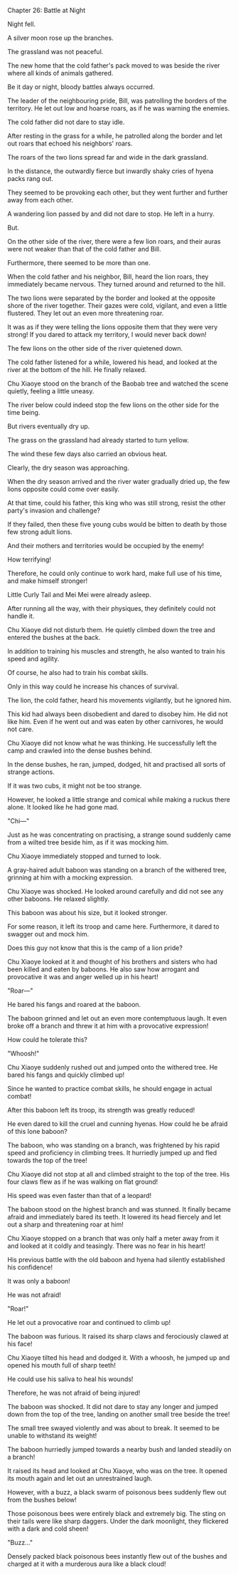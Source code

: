 Chapter 26: Battle at Night

Night fell.

A silver moon rose up the branches.

The grassland was not peaceful.

The new home that the cold father's pack moved to was beside the river where all kinds of animals gathered.

Be it day or night, bloody battles always occurred.

The leader of the neighbouring pride, Bill, was patrolling the borders of the territory. He let out low and hoarse roars, as if he was warning the enemies.

The cold father did not dare to stay idle.

After resting in the grass for a while, he patrolled along the border and let out roars that echoed his neighbors' roars.

The roars of the two lions spread far and wide in the dark grassland.

In the distance, the outwardly fierce but inwardly shaky cries of hyena packs rang out.

They seemed to be provoking each other, but they went further and further away from each other.

A wandering lion passed by and did not dare to stop. He left in a hurry.

But.

On the other side of the river, there were a few lion roars, and their auras were not weaker than that of the cold father and Bill.

Furthermore, there seemed to be more than one.

When the cold father and his neighbor, Bill, heard the lion roars, they immediately became nervous. They turned around and returned to the hill.

The two lions were separated by the border and looked at the opposite shore of the river together. Their gazes were cold, vigilant, and even a little flustered. They let out an even more threatening roar.

It was as if they were telling the lions opposite them that they were very strong\! If you dared to attack my territory, I would never back down\!

The few lions on the other side of the river quietened down.

The cold father listened for a while, lowered his head, and looked at the river at the bottom of the hill. He finally relaxed.

Chu Xiaoye stood on the branch of the Baobab tree and watched the scene quietly, feeling a little uneasy.

The river below could indeed stop the few lions on the other side for the time being.

But rivers eventually dry up.

The grass on the grassland had already started to turn yellow.

The wind these few days also carried an obvious heat.

Clearly, the dry season was approaching.

When the dry season arrived and the river water gradually dried up, the few lions opposite could come over easily.

At that time, could his father, this king who was still strong, resist the other party's invasion and challenge?

If they failed, then these five young cubs would be bitten to death by those few strong adult lions.

And their mothers and territories would be occupied by the enemy\!

How terrifying\!

Therefore, he could only continue to work hard, make full use of his time, and make himself stronger\!

Little Curly Tail and Mei Mei were already asleep.

After running all the way, with their physiques, they definitely could not handle it.

Chu Xiaoye did not disturb them. He quietly climbed down the tree and entered the bushes at the back.

In addition to training his muscles and strength, he also wanted to train his speed and agility.

Of course, he also had to train his combat skills.

Only in this way could he increase his chances of survival.

The lion, the cold father, heard his movements vigilantly, but he ignored him.

This kid had always been disobedient and dared to disobey him. He did not like him. Even if he went out and was eaten by other carnivores, he would not care.

Chu Xiaoye did not know what he was thinking. He successfully left the camp and crawled into the dense bushes behind.

In the dense bushes, he ran, jumped, dodged, hit and practised all sorts of strange actions.

If it was two cubs, it might not be too strange.

However, he looked a little strange and comical while making a ruckus there alone. It looked like he had gone mad.

"Chi—"

Just as he was concentrating on practising, a strange sound suddenly came from a wilted tree beside him, as if it was mocking him.

Chu Xiaoye immediately stopped and turned to look.

A gray-haired adult baboon was standing on a branch of the withered tree, grinning at him with a mocking expression.

Chu Xiaoye was shocked. He looked around carefully and did not see any other baboons. He relaxed slightly.

This baboon was about his size, but it looked stronger.

For some reason, it left its troop and came here. Furthermore, it dared to swagger out and mock him.

Does this guy not know that this is the camp of a lion pride?

Chu Xiaoye looked at it and thought of his brothers and sisters who had been killed and eaten by baboons. He also saw how arrogant and provocative it was and anger welled up in his heart\!

"Roar—"

He bared his fangs and roared at the baboon.

The baboon grinned and let out an even more contemptuous laugh. It even broke off a branch and threw it at him with a provocative expression\!

How could he tolerate this?

"Whoosh\!"

Chu Xiaoye suddenly rushed out and jumped onto the withered tree. He bared his fangs and quickly climbed up\!

Since he wanted to practice combat skills, he should engage in actual combat\!

After this baboon left its troop, its strength was greatly reduced\!

He even dared to kill the cruel and cunning hyenas. How could he be afraid of this lone baboon?

The baboon, who was standing on a branch, was frightened by his rapid speed and proficiency in climbing trees. It hurriedly jumped up and fled towards the top of the tree\!

Chu Xiaoye did not stop at all and climbed straight to the top of the tree. His four claws flew as if he was walking on flat ground\!

His speed was even faster than that of a leopard\!

The baboon stood on the highest branch and was stunned. It finally became afraid and immediately bared its teeth. It lowered its head fiercely and let out a sharp and threatening roar at him\!

Chu Xiaoye stopped on a branch that was only half a meter away from it and looked at it coldly and teasingly. There was no fear in his heart\!

His previous battle with the old baboon and hyena had silently established his confidence\!

It was only a baboon\!

He was not afraid\!

"Roar\!"

He let out a provocative roar and continued to climb up\!

The baboon was furious. It raised its sharp claws and ferociously clawed at his face\!

Chu Xiaoye tilted his head and dodged it. With a whoosh, he jumped up and opened his mouth full of sharp teeth\!

He could use his saliva to heal his wounds\!

Therefore, he was not afraid of being injured\!

The baboon was shocked. It did not dare to stay any longer and jumped down from the top of the tree, landing on another small tree beside the tree\!

The small tree swayed violently and was about to break. It seemed to be unable to withstand its weight\!

The baboon hurriedly jumped towards a nearby bush and landed steadily on a branch\!

It raised its head and looked at Chu Xiaoye, who was on the tree. It opened its mouth again and let out an unrestrained laugh.

However, with a buzz, a black swarm of poisonous bees suddenly flew out from the bushes below\!

Those poisonous bees were entirely black and extremely big. The sting on their tails were like sharp daggers. Under the dark moonlight, they flickered with a dark and cold sheen\!

"Buzz…"

Densely packed black poisonous bees instantly flew out of the bushes and charged at it with a murderous aura like a black cloud\!